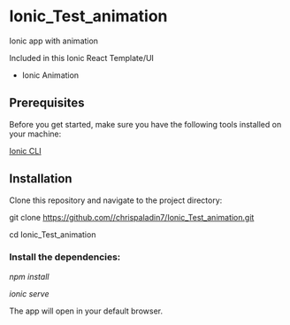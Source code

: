 # Ionic_Test_animation
Ionic app with animation

Included in this Ionic React Template/UI
- Ionic Animation

## Prerequisites
Before you get started, make sure you have the following tools installed on your machine:


[Ionic CLI](https://ionicframework.com/)

## Installation
Clone this repository and navigate to the project directory:

git clone https://github.com//chrispaladin7/Ionic_Test_animation.git

cd Ionic_Test_animation


### Install the dependencies:

*npm install*

*ionic serve*

The app will open in your default browser.
